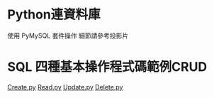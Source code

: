 # Python連資料庫
使用 PyMySQL 套件操作
細節請參考投影片

# SQL 四種基本操作程式碼範例CRUD
[Create.py](./Create.py)
[Read.py](./Read.py)
[Update.py](./Update.py)
[Delete.py](./Delete.py)

